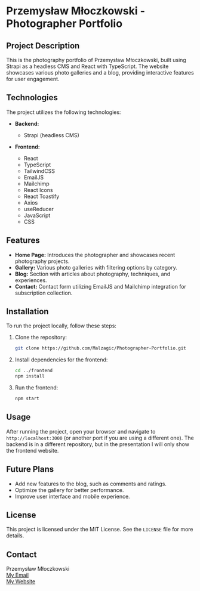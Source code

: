 # Przemysław Młoczkowski - Photographer Portfolio

## Project Description

This is the photography portfolio of Przemysław Młoczkowski, built using Strapi as a headless CMS and React with TypeScript. The website showcases various photo galleries and a blog, providing interactive features for user engagement.

## Technologies

The project utilizes the following technologies:

- **Backend:**

  - Strapi (headless CMS)

- **Frontend:**
  - React
  - TypeScript
  - TailwindCSS
  - EmailJS
  - Mailchimp
  - React Icons
  - React Toastify
  - Axios
  - useReducer
  - JavaScript
  - CSS

## Features

- **Home Page:** Introduces the photographer and showcases recent photography projects.
- **Gallery:** Various photo galleries with filtering options by category.
- **Blog:** Section with articles about photography, techniques, and experiences.
- **Contact:** Contact form utilizing EmailJS and Mailchimp integration for subscription collection.

## Installation

To run the project locally, follow these steps:

1. Clone the repository:

   ```bash
   git clone https://github.com/Malzagic/Photographer-Portfolio.git
   ```

2. Install dependencies for the frontend:

   ```bash
   cd ../frontend
   npm install
   ```

3. Run the frontend:
   ```bash
   npm start
   ```

## Usage

After running the project, open your browser and navigate to `http://localhost:3000` (or another port if you are using a different one). The backend is in a different repository, but in the presentation I will only show the frontend website.

## Future Plans

- Add new features to the blog, such as comments and ratings.
- Optimize the gallery for better performance.
- Improve user interface and mobile experience.

## License

This project is licensed under the MIT License. See the `LICENSE` file for more details.

## Contact

Przemysław Młoczkowski  
[My Email](mailto:przemek2142@gmail.com)  
[My Website](https://www.pmdev.ovh/)
